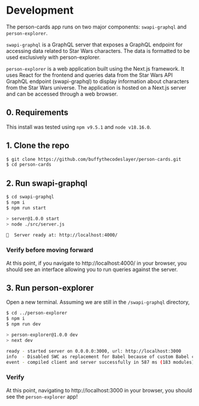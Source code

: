 
# Development

The person-cards app runs on two major components: `swapi-graphql` and `person-explorer`.

`swapi-graphql` is a GraphQL server that exposes a GraphQL endpoint for accessing data
related to Star Wars characters. The data is formatted to be used exclusively with person-explorer.

`person-explorer` is a web application built using the Next.js framework. It uses React for the frontend and queries data from the Star Wars API GraphQL endpoint (swapi-graphql) to display information about characters from the Star Wars universe. The application is hosted on a Next.js server and can be accessed through a web browser.

## 0. Requirements

This install was tested using `npm v9.5.1` and `node v18.16.0`.

## 1. Clone the repo

```bash
$ git clone https://github.com/buffythecodeslayer/person-cards.git
$ cd person-cards
```

## 2. Run swapi-graphql

```bash
$ cd swapi-graphql
$ npm i
$ npm run start

> server@1.0.0 start
> node ./src/server.js

🚀  Server ready at: http://localhost:4000/
```

### Verify before moving forward

At this point, if you navigate to http://localhost:4000/ in your browser, you should see
an interface allowing you to run queries against the server.

## 3. Run person-explorer

Open a new terminal. Assuming we are still in the `/swapi-graphql` directory,

```bash
$ cd ../person-explorer
$ npm i 
$ npm run dev

> person-explorer@1.0.0 dev
> next dev

ready - started server on 0.0.0.0:3000, url: http://localhost:3000
info  - Disabled SWC as replacement for Babel because of custom Babel configuration ".babelrc" https://nextjs.org/docs/messages/swc-disabled
event - compiled client and server successfully in 587 ms (183 modules)

```

### Verify

At this point, navigating to http://localhost:3000 in your browser, you should see
the `person-explorer` app!

